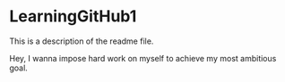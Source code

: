 # LearningGitHub1

This is a description of the readme file.

Hey, I wanna impose hard work on myself to achieve my most ambitious goal.    